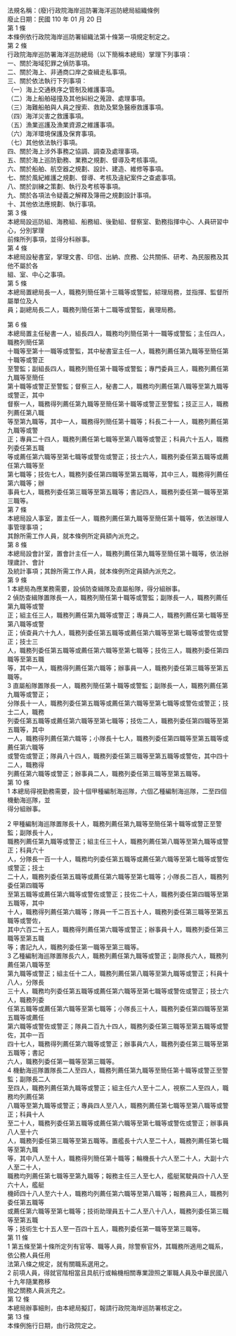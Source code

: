 法規名稱：(廢)行政院海岸巡防署海洋巡防總局組織條例  
廢止日期：民國 110 年 01 月 20 日  
第 1 條  
本條例依行政院海岸巡防署組織法第十條第一項規定制定之。  
第 2 條  
行政院海岸巡防署海洋巡防總局（以下簡稱本總局）掌理下列事項：  
一、關於海域犯罪之偵防事項。  
二、關於海上、非通商口岸之查緝走私事項。  
三、關於依法執行下列事項︰  
（一）海上交通秩序之管制及維護事項。  
（二）海上船舶碰撞及其他糾紛之蒐證、處理事項。  
（三）海難船舶與人員之搜索、救助及緊急醫療救護事項。  
（四）海洋災害之救護事項。  
（五）漁業巡護及漁業資源之維護事項。  
（六）海洋環境保護及保育事項。  
（七）其他依法執行事項。  
四、關於海上涉外事務之協調、調查及處理事項。  
五、關於海上巡防勤務、業務之規劃、督導及考核事項。  
六、關於船舶、航空器之規劃、設計、建造、維修等事項。  
七、關於風紀維護之規劃、督導、考核及違紀案件之查處事項。  
八、關於訓練之策劃、執行及考核等事項。  
九、關於各項法令疑義之解釋及簿冊之規劃設計事項。  
十、其他依法應規劃、執行事項。  
第 3 條  
本總局設巡防組、海務組、船務組、後勤組、督察室、勤務指揮中心、人員研習中心，分別掌理  
前條所列事項，並得分科辦事。  
第 4 條  
本總局設秘書室，掌理文書、印信、出納、庶務、公共關係、研考、為民服務及其他不屬於各  
組、室、中心之事項。  
第 5 條  
本總局置總局長一人，職務列簡任第十三職等或警監，綜理局務，並指揮、監督所屬單位及人  
員；副總局長二人，職務列簡任第十二職等或警監，襄理局務。  


第 6 條  
本總局置主任秘書一人，組長四人，職務均列簡任第十一職等或警監；主任四人，職務列簡任第  
十職等至第十一職等或警監，其中秘書室主任一人，職務列薦任第九職等至簡任第十職等或警正  
至警監；副組長四人，職務列簡任第十職等或警監；專門委員三人，職務列薦任第九職等至簡任  
第十職等或警正至警監；督察三人，秘書二人，職務均列薦任第八職等至第九職等或警正，其中  
督察一人，職務得列薦任第九職等至簡任第十職等或警正至警監；技正三人，職務列薦任第八職  
等至第九職等，其中一人，職務得列簡任第十職等；科長二十一人，職務列薦任第九職等或警  
正；專員二十四人，職務列薦任第七職等至第八職等或警正；科員六十五人，職務列委任第五職  
等或薦任第六職等至第七職等或警佐或警正；技士六人，職務列委任第五職等或薦任第六職等至  
第七職等；技佐七人，職務列委任第四職等至第五職等，其中三人，職務得列薦任第六職等；辦  
事員七人，職務列委任第三職等至第五職等；書記四人，職務列委任第一職等至第三職等。  
第 7 條  
本總局設人事室，置主任一人，職務列薦任第九職等至簡任第十職等，依法辦理人事管理事項；  
其餘所需工作人員，就本條例所定員額內派充之。  
第 8 條  
本總局設會計室，置會計主任一人，職務列薦任第九職等至簡任第十職等，依法辦理歲計、會計  
及統計事項；其餘所需工作人員，就本條例所定員額內派充之。  
第 9 條  
1 本總局為應業務需要，設偵防查緝隊及直屬船隊，得分組辦事。  
2 偵防查緝隊置隊長一人，職務列簡任第十職等或警監；副隊長一人，職務列薦任第九職等或警  
正；組主任三人，職務列薦任第九職等或警正；專員二人，職務列薦任第七職等至第八職等或警  
正；偵查員六十九人，職務列委任第五職等或薦任第六職等至第七職等或警佐或警正；技士三  
人，職務列委任第五職等或薦任第六職等至第七職等；技佐三人，職務列委任第四職等至第五職  
等，其中一人，職務得列薦任第六職等；辦事員一人，職務列委任第三職等至第五職等。  
3 直屬船隊置隊長一人，職務列簡任第十職等或警監；副隊長一人，職務列薦任第九職等或警正；  
分隊長十一人，職務列委任第五職等或薦任第六職等至第七職等或警佐或警正；技士二人，職務  
列委任第五職等或薦任第六職等至第七職等；技佐二人，職務列委任第四職等至第五職等，其中  
一人，職務得列薦任第六職等；小隊長十七人，職務列委任第四職等至第五職等或薦任第六職等  
或警佐或警正；隊員八十四人，職務列委任第三職等至第五職等或警佐，其中四十二人，職務得  
列薦任第六職等或警正；辦事員二人，職務列委任第三職等至第五職等。  
第 10 條  
1 本總局得視勤務需要，設十個甲種編制海巡隊，六個乙種編制海巡隊，二至四個機動海巡隊，並  
得分組辦事。  


2 甲種編制海巡隊置隊長十人，職務列薦任第九職等至簡任第十職等或警正至警監；副隊長十人，  
職務列薦任第九職等或警正；組主任三十人，職務列薦任第八職等至第九職等或警正；科員六十  
人，分隊長一百一十人，職務均列委任第五職等或薦任第六職等至第七職等或警佐或警正；技士  
二十人，職務列委任第五職等或薦任第六職等至第七職等；小隊長二百人，職務列委任第四職等  
至第五職等或薦任第六職等或警佐或警正；技佐二十人，職務列委任第四職等至第五職等，其中  
十人，職務得列薦任第六職等；隊員一千二百五十人，職務列委任第三職等至第五職等或警佐，  
其中六百二十五人，職務得列薦任第六職等或警正；辦事員十人，職務列委任第三職等至第五職  
等；書記九人，職務列委任第一職等至第三職等。  
3 乙種編制海巡隊置隊長六人，職務列薦任第九職等或警正；副隊長六人，職務列薦任第八職等至  
第九職等或警正；組主任十二人，職務列薦任第八職等至第九職等或警正；科員十八人，分隊長  
三十人，職務均列委任第五職等或薦任第六職等至第七職等或警佐或警正；技士六人，職務列委  
任第五職等或薦任第六職等至第七職等；小隊長三十人，職務列委任第四職等至第五職等或薦任  
第六職等或警佐或警正；隊員二百九十四人，職務列委任第三職等至第五職等或警佐，其中一百  
四十七人，職務得列薦任第六職等或警正；辦事員六人，職務列委任第三職等至第五職等；書記  
六人，職務列委任第一職等至第三職等。  
4 機動海巡隊置隊長二人至四人，職務列薦任第九職等至簡任第十職等或警正至警監；副隊長二人  
至四人，職務列薦任第九職等或警正；組主任六人至十二人，視察二人至四人，職務均列薦任第  
八職等至第九職等或警正；專員四人至八人，職務列薦任第七職等至第八職等或警正；科員十人  
至二十人，職務列委任第五職等或薦任第六職等至第七職等或警佐或警正；辦事員八人至十六  
人，職務列委任第三職等至第五職等。置艦長十六人至二十人，職務列薦任第七職等至第九職  
等，其中八人至十人，職務得列簡任第十職等；輪機長十六人至二十人，大副十六人至二十人，  
職務均列薦任第七職等至第九職等；報務主任三人至七人，艦艇駕駛員四十八人至六十人，艦艇  
機師四十八人至六十人，職務均列薦任第六職等至第八職等；報務員三人，職務列委任第五職等  
或薦任第六職等至第七職等；技術助理員五十二人至八十八人，職務列委任第三職等至第五職  
等；技術生七十五人至一百四十五人，職務列委任第一職等至第三職等。  
第 11 條  
1 第五條至第十條所定列有官等、職等人員，除警察官外，其職務所適用之職系，依公務人員任用  
法第八條之規定，就有關職系選用之。  
2 前項人員，得就官階相當且具航行或輪機相關專業證照之軍職人員及中華民國八十九年隨業務移  
撥之關務人員派充之。  
第 12 條  
本總局辦事細則，由本總局擬訂，報請行政院海岸巡防署核定之。  
第 13 條  
本條例施行日期，由行政院定之。  


